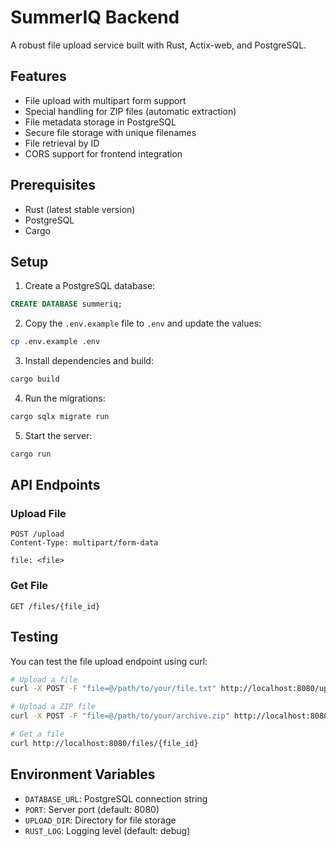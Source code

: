 # SummerIQ Backend

A robust file upload service built with Rust, Actix-web, and PostgreSQL.

## Features

- File upload with multipart form support
- Special handling for ZIP files (automatic extraction)
- File metadata storage in PostgreSQL
- Secure file storage with unique filenames
- File retrieval by ID
- CORS support for frontend integration

## Prerequisites

- Rust (latest stable version)
- PostgreSQL
- Cargo

## Setup

1. Create a PostgreSQL database:
```sql
CREATE DATABASE summeriq;
```

2. Copy the `.env.example` file to `.env` and update the values:
```bash
cp .env.example .env
```

3. Install dependencies and build:
```bash
cargo build
```

4. Run the migrations:
```bash
cargo sqlx migrate run
```

5. Start the server:
```bash
cargo run
```

## API Endpoints

### Upload File
```
POST /upload
Content-Type: multipart/form-data

file: <file>
```

### Get File
```
GET /files/{file_id}
```

## Testing

You can test the file upload endpoint using curl:

```bash
# Upload a file
curl -X POST -F "file=@/path/to/your/file.txt" http://localhost:8080/upload

# Upload a ZIP file
curl -X POST -F "file=@/path/to/your/archive.zip" http://localhost:8080/upload

# Get a file
curl http://localhost:8080/files/{file_id}
```

## Environment Variables

- `DATABASE_URL`: PostgreSQL connection string
- `PORT`: Server port (default: 8080)
- `UPLOAD_DIR`: Directory for file storage
- `RUST_LOG`: Logging level (default: debug) 